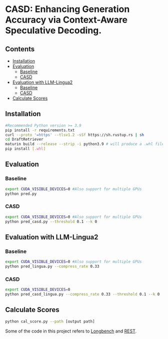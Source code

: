 # CASD: Enhancing Generation Accuracy via Context-Aware Speculative Decoding.

## Contents
- [Installation](#installation)
- [Evaluation](#evaluation)
  - [Baseline](#baseline)
  - [CASD](#casd)
- [Evaluation with LLM-Lingua2](#evaluation-with-llm-lingua2)
  - [Baseline](#baseline)
  - [CASD](#casd)
- [Calculate Scores](#calculate-scores)


## Installation
```bash
#Recommended Python version >= 3.9
pip install -r requirements.txt
curl --proto '=https' --tlsv1.2 -sSf https://sh.rustup.rs | sh
cd DraftRetriever
maturin build --release --strip -i python3.9 # will produce a .whl file in target/
pip install [.whl]
```

## Evaluation
### Baseline
```bash
export CUDA_VISIBLE_DEVICES=0 #Also support for multiple GPUs
python pred.py
```
### CASD
```bash
export CUDA_VISIBLE_DEVICES=0 #Also support for multiple GPUs
python pred_casd.py --threshold 0.1 --k 0
```

## Evaluation with LLM-Lingua2
### Baseline
```bash
export CUDA_VISIBLE_DEVICES=0 #Also support for multiple GPUs
python pred_lingua.py --compress_rate 0.33
```
### CASD
```bash
export CUDA_VISIBLE_DEVICES=0
python pred_casd_lingua.py --compress_rate 0.33 --threshold 0.1 --k 0
```

## Calculate Scores
```bash
python cal_score.py --path [output path]
```

Some of the code in this project refers to [Longbench](https://github.com/THUDM/LongBench) and [REST](https://github.com/FasterDecoding/REST).
